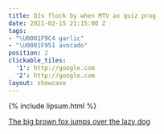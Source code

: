 ```yaml
---
title: DJs flock by when MTV ax quiz prog
date: 2021-02-15 21:15:00 Z
tags:
- "\U0001F9C4 garlic"
- "\U0001F951 avocado"
position: 2
clickable_tiles:
  '1': http://google.com
  '2': http://google.com
layout: showcase
---
```


{% include lipsum.html %}

[The big brown fox jumps over the lazy dog](http://google.com)